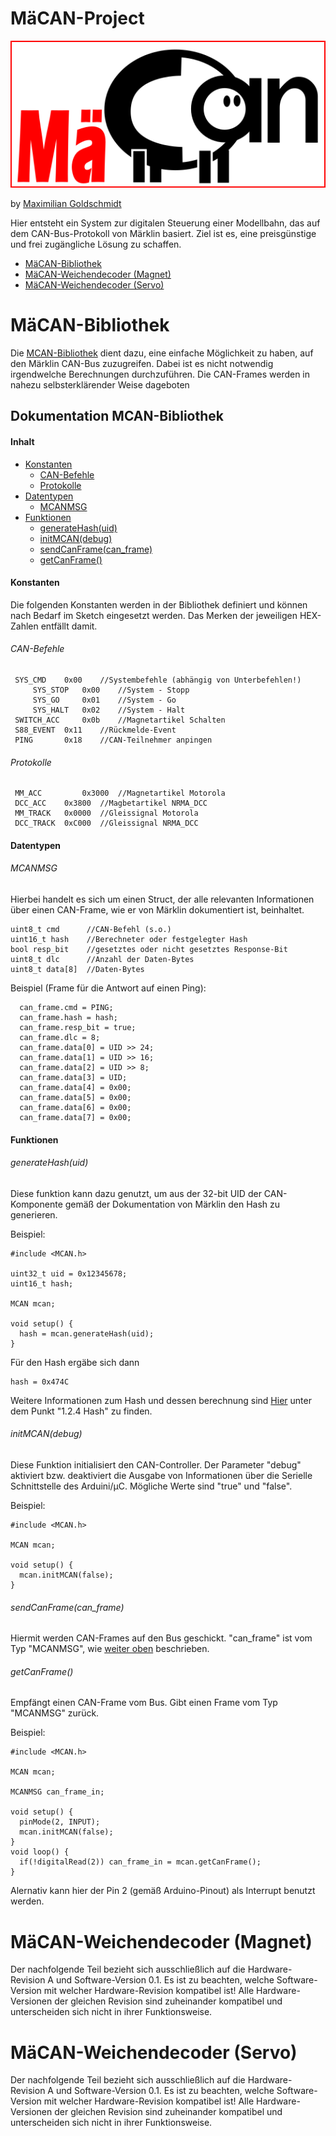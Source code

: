 # MäCAN-Project

![MäCAN](images/mäcan-logo.png)

by [Maximilian Goldschmidt](mailto:maxigoldschmidt@gmail.com)

Hier entsteht ein System zur digitalen Steuerung einer Modellbahn, das auf dem CAN-Bus-Protokoll von Märklin basiert. Ziel ist es, eine preisgünstige und frei zugängliche Lösung zu schaffen.

* [MäCAN-Bibliothek](#mäcan-bibliothek)
* [MäCAN-Weichendecoder (Magnet)](#mäcan-weichendecoder-magnet)
* [MäCAN-Weichendecoder (Servo)](#mäcan-weichendecoder-servo)

# MäCAN-Bibliothek

Die [MCAN-Bibliothek](MCAN/) dient dazu, eine einfache Möglichkeit zu haben, auf den Märklin CAN-Bus zuzugreifen. Dabei ist es nicht notwendig irgendwelche Berechnungen durchzuführen. Die CAN-Frames werden in nahezu selbsterklärender Weise dageboten


## Dokumentation MCAN-Bibliothek

#### Inhalt

* [Konstanten](#konstanten)
  * [CAN-Befehle](#can-befehle)
  * [Protokolle](#protokolle)
* [Datentypen](#datentypen)
  * [MCANMSG](#mcanmsg)
* [Funktionen](#funktionen)
  * [generateHash(uid)](#generatehashuid)
  * [initMCAN(debug)](#initmcandebug)
  * [sendCanFrame(can_frame)](#sendcanframecan_frame)
  * [getCanFrame()](#getcanframe)

#### Konstanten

Die folgenden Konstanten werden in der Bibliothek definiert und können nach Bedarf im Sketch eingesetzt werden. Das Merken der jeweiligen HEX-Zahlen entfällt damit.

###### CAN-Befehle
````
 SYS_CMD	0x00 	//Systembefehle (abhängig von Unterbefehlen!)
 	 SYS_STOP 	0x00 	//System - Stopp
 	 SYS_GO		0x01	//System - Go
 	 SYS_HALT	0x02	//System - Halt
 SWITCH_ACC 	0x0b	//Magnetartikel Schalten
 S88_EVENT	0x11	//Rückmelde-Event
 PING 		0x18	//CAN-Teilnehmer anpingen
````

###### Protokolle
````
 MM_ACC 		0x3000	//Magnetartikel Motorola
 DCC_ACC 	0x3800	//Magbetartikel NRMA_DCC
 MM_TRACK 	0x0000	//Gleissignal Motorola
 DCC_TRACK 	0xC000	//Gleissignal NRMA_DCC
````

#### Datentypen

###### MCANMSG

Hierbei handelt es sich um einen Struct, der alle relevanten Informationen über einen CAN-Frame, wie er von Märklin dokumentiert ist, beinhaltet.
````
uint8_t cmd      //CAN-Befehl (s.o.)
uint16_t hash    //Berechneter oder festgelegter Hash
bool resp_bit    //gesetztes oder nicht gesetztes Response-Bit
uint8_t dlc      //Anzahl der Daten-Bytes
uint8_t data[8]  //Daten-Bytes
````
Beispiel (Frame für die Antwort auf einen Ping):
````
  can_frame.cmd = PING;
  can_frame.hash = hash;
  can_frame.resp_bit = true;
  can_frame.dlc = 8;
  can_frame.data[0] = UID >> 24;
  can_frame.data[1] = UID >> 16;
  can_frame.data[2] = UID >> 8;
  can_frame.data[3] = UID;
  can_frame.data[4] = 0x00;
  can_frame.data[5] = 0x00;
  can_frame.data[6] = 0x00;
  can_frame.data[7] = 0x00;
````

#### Funktionen

###### generateHash(uid)

Diese funktion kann dazu genutzt, um aus der 32-bit UID der CAN-Komponente gemäß der Dokumentation von Märklin den Hash zu generieren.

Beispiel:
```
#include <MCAN.h>

uint32_t uid = 0x12345678;
uint16_t hash;

MCAN mcan;

void setup() {
  hash = mcan.generateHash(uid);
}
````

Für den Hash ergäbe sich dann 
````
hash = 0x474C
````
Weitere Informationen zum Hash und dessen berechnung sind [Hier](http://medienpdb.maerklin.de/digital22008/files/cs2CAN-Protokoll-2_0.pdf) unter dem Punkt "1.2.4 Hash" zu finden.

###### initMCAN(debug)

Diese Funktion initialisiert den CAN-Controller.
Der Parameter "debug" aktiviert bzw. deaktiviert die Ausgabe von Informationen über die Serielle Schnittstelle des Arduini/µC. Mögliche Werte sind "true" und "false".

Beispiel:
````
#include <MCAN.h>

MCAN mcan;

void setup() {
  mcan.initMCAN(false);
}
````

###### sendCanFrame(can_frame)

Hiermit werden CAN-Frames auf den Bus geschickt. "can_frame" ist vom Typ "MCANMSG", wie [weiter oben](#mcanmsg) beschrieben.

###### getCanFrame()

Empfängt einen CAN-Frame vom Bus. Gibt einen Frame vom Typ "MCANMSG" zurück.

Beispiel:
````
#include <MCAN.h>

MCAN mcan;

MCANMSG can_frame_in;

void setup() {
  pinMode(2, INPUT);
  mcan.initMCAN(false);
}
void loop() {
  if(!digitalRead(2)) can_frame_in = mcan.getCanFrame();
}
````
Alernativ kann hier der Pin 2 (gemäß Arduino-Pinout) als Interrupt benutzt werden.


# MäCAN-Weichendecoder (Magnet)

Der nachfolgende Teil bezieht sich ausschließlich auf die Hardware-Revision A und Software-Version 0.1. Es ist zu beachten, welche Software-Version mit welcher Hardware-Revision kompatibel ist! Alle Hardware-Versionen der gleichen Revision sind zuheinander kompatibel und unterscheiden sich nicht in ihrer Funktionsweise.


# MäCAN-Weichendecoder (Servo)

Der nachfolgende Teil bezieht sich ausschließlich auf die Hardware-Revision A und Software-Version 0.1. Es ist zu beachten, welche Software-Version mit welcher Hardware-Revision kompatibel ist! Alle Hardware-Versionen der gleichen Revision sind zuheinander kompatibel und unterscheiden sich nicht in ihrer Funktionsweise.
